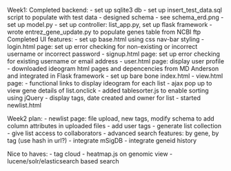 Week1:
Completed backend:
	- set up sqlite3 db
	- set up insert_test_data.sql script to populate with test data
	- designed schema - see schema_erd.png
	- set up model.py
	- set up controller: list_app.py, set up flask framework
	- wrote entrez_gene_update.py to populate genes table from NCBI ftp
Completed UI features:
	- set up base.html using css nav-bar styling
	- login.html page: set up error checking for non-existing or incorrect username or incorrect password
	- signup.html page: set up error checking for existing username or email address
	- user.html page: display user profile
	- downloaded ideogram html pages and depencencies from MD Anderson and integrated in Flask framework
	- set up bare bone index.html
	- view.html page: 
		- functional links to display ideogram for each list
		- ajax pop up to view gene details of list.onclick
			- added tablesorter.js to enable sorting using jQuery
		- display tags, date created and owner for list
	- started newlist.html

Week2 plan:
	- newlist page: file upload, new tags, modify schema to add column attributes in uploaded files
	- add user tags
	- generate list collection
	- give list access to collaborators
	- advanced search features: by gene, by tag (use hash in url?)
	- integrate mSigDB
	- integrate geneid history

Nice to haves:
	- tag cloud
	- heatmap.js on genomic view
	- lucene/solr/elasticsearch based search
